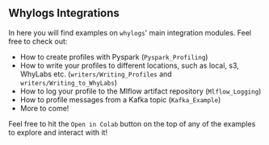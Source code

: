 ## Whylogs Integrations

In here you will find examples on `whylogs`' main integration modules. Feel free to check out:

- How to create profiles with Pyspark (`Pyspark_Profiling`)
- How to write your profiles to different locations, such as local, s3, WhyLabs etc. (`writers/Writing_Profiles` and `writers/Writing_to_WhyLabs`)
- How to log your profile to the Mlflow artifact repository (`Mlflow_Logging`)
- How to profile messages from a Kafka topic (`Kafka_Example`)
- More to come!

Feel free to hit the `Open in Colab` button on the top of any of the examples to explore and interact with it!
